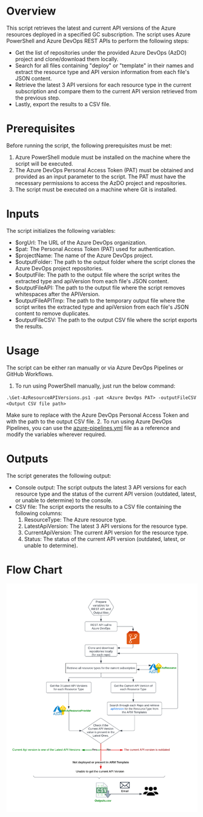 # Overview 

This script retrieves the latest and current API versions of the Azure resources deployed in a specified GC subscription. 
The script uses Azure PowerShell and Azure DevOps REST APIs to perform the following steps:

- Get the list of repositories under the provided Azure DevOps (AzDO) project and clone/download them locally.
- Search for all files containing "deploy" or "template" in their names and extract the resource type and API version information from each file's JSON content.
- Retrieve the latest 3 API versions for each resource type in the current subscription and compare them to the current API version retrieved from the previous step.
- Lastly, export the results to a CSV file.

# Prerequisites

Before running the script, the following prerequisites must be met:

1. Azure PowerShell module must be installed on the machine where the script will be executed.
2. The Azure DevOps Personal Access Token (PAT) must be obtained and provided as an input parameter to the script. The PAT must have the necessary permissions to access the AzDO project and repositories.
3. The script must be executed on a machine where Git is installed.

# Inputs

The script initializes the following variables:

- $orgUrl: The URL of the Azure DevOps organization.
- $pat: The Personal Access Token (PAT) used for authentication.
- $projectName: The name of the Azure DevOps project.
- $outputFolder: The path to the output folder where the script clones the Azure DevOps project repositories.
- $outputFile: The path to the output file where the script writes the extracted type and apiVersion from each file's JSON content.
- $outputFileAPI: The path to the output file where the script removes whitespaces after the APIVersion.
- $outputFileAPITmp: The path to the temporary output file where the script writes the extracted type and apiVersion from each file's JSON content to remove duplicates.
- $outputFileCSV: The path to the output CSV file where the script exports the results.

# Usage

The script can be either ran manually or via Azure DevOps Pipelines or GitHub Workflows.

1. To run using PowerShell manually, just run the below command:
```
.\Get-AzResourceAPIVersions.ps1 -pat <Azure DevOps PAT> -outputFileCSV <Output CSV file path>
```
  Make sure to replace <Azure DevOps PAT> with the Azure DevOps Personal Access Token and <Output CSV file path> with the path to the output CSV file.
2. To run using Azure DevOps Pipelines, you can use the [azure-pipelines.yml](./azure-pipelines.yml) file as a reference and modify the variables wherever required. 
  
# Outputs
  
The script generates the following output:

- Console output: The script outputs the latest 3 API versions for each resource type and the status of the current API version (outdated, latest, or unable to determine) to the console.
- CSV file: The script exports the results to a CSV file containing the following columns:
  1. ResourceType: The Azure resource type.
  2. LatestApiVersion: The latest 3 API versions for the resource type.
  3. CurrentApiVersion: The current API version for the resource type.
  4. Status: The status of the current API version (outdated, latest, or unable to determine).  
  
# Flow Chart

  ![Az Resource API Version](./Az_Resource_API_version.png)
  
  
  
